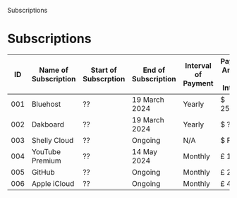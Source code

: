Subscriptions
# Subscriptions

| ID | Name of Subscription | Start of Subscrption | End of Subscription | Interval of Payment | Payment Amount per Interval |
| -- | -- | -- | -- | -- | -- |
| 001 | Bluehost | ?? | 19 March 2024 | Yearly | $ 251.76 |
| 002 | Dakboard | ?? | 19 March 2024 | Yearly | $ ?? |
| 003 | Shelly Cloud | ?? | Ongoing | N/A | $ FREE |
| 004 | YouTube Premium | ?? | 14 May 2024 | Monthly | £ 10.32 |
| 005 | GitHub | ?? | Ongoing | Monthly | £ 20.00 |
| 006 | Apple iCloud | ?? | Ongoing | Monthly | £ 4.99 |
